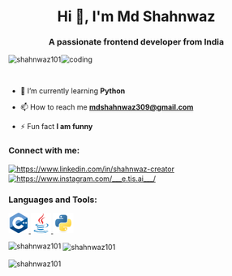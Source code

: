 <h1 align="center">Hi 👋, I'm Md Shahnwaz</h1>
<h3 align="center">A passionate frontend developer from India</h3>
<img align="right" alt="coding" width="400" src="https://videoplasty.com/stock-animation/chill-coding-programming-lofi-animation-11018">

<p align="left"> <img src="https://komarev.com/ghpvc/?username=shahnwaz101&label=Profile%20views&color=0e75b6&style=flat" alt="shahnwaz101" /> </p>

<p align="left"> <a href="https://twitter.com/" target="blank"><img src="https://img.shields.io/twitter/follow/?logo=twitter&style=for-the-badge" alt="" /></a> </p>

- 🌱 I’m currently learning **Python**

- 📫 How to reach me **mdshahnwaz309@gmail.com**

- ⚡ Fun fact **I am funny**

<h3 align="left">Connect with me:</h3>
<p align="left">
<a href="https://linkedin.com/in/https://www.linkedin.com/in/shahnwaz-creator" target="blank"><img align="center" src="https://raw.githubusercontent.com/rahuldkjain/github-profile-readme-generator/master/src/images/icons/Social/linked-in-alt.svg" alt="https://www.linkedin.com/in/shahnwaz-creator" height="30" width="40" /></a>
<a href="https://instagram.com/https://www.instagram.com/___e.tis.ai___/" target="blank"><img align="center" src="https://raw.githubusercontent.com/rahuldkjain/github-profile-readme-generator/master/src/images/icons/Social/instagram.svg" alt="https://www.instagram.com/___e.tis.ai___/" height="30" width="40" /></a>
</p>

<h3 align="left">Languages and Tools:</h3>
<p align="left"> <a href="https://www.w3schools.com/cpp/" target="_blank" rel="noreferrer"> <img src="https://raw.githubusercontent.com/devicons/devicon/master/icons/cplusplus/cplusplus-original.svg" alt="cplusplus" width="40" height="40"/> </a> <a href="https://www.java.com" target="_blank" rel="noreferrer"> <img src="https://raw.githubusercontent.com/devicons/devicon/master/icons/java/java-original.svg" alt="java" width="40" height="40"/> </a> <a href="https://www.python.org" target="_blank" rel="noreferrer"> <img src="https://raw.githubusercontent.com/devicons/devicon/master/icons/python/python-original.svg" alt="python" width="40" height="40"/> </a> </p>

<p><img align="left" src="https://github-readme-stats.vercel.app/api/top-langs?username=shahnwaz101&show_icons=true&locale=en&layout=compact" alt="shahnwaz101" /></p>

<p>&nbsp;<img align="center" src="https://github-readme-stats.vercel.app/api?username=shahnwaz101&show_icons=true&locale=en" alt="shahnwaz101" /></p>

<p><img align="center" src="https://github-readme-streak-stats.herokuapp.com/?user=shahnwaz101&" alt="shahnwaz101" /></p>

